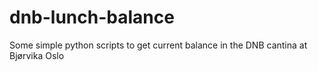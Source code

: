 # dnb-lunch-balance
Some simple python scripts to get current balance in the DNB cantina at Bjørvika Oslo
